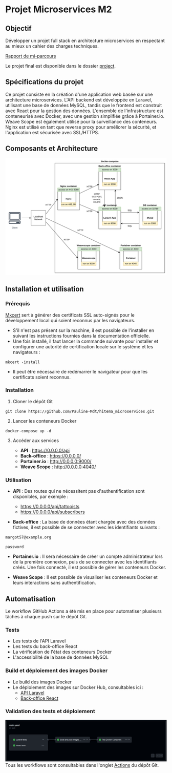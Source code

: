 # Projet Microservices M2

## Objectif

Développer un projet full stack en architecture microservices en respectant au mieux un cahier des charges techniques.

[Rapport de mi-parcours](project/Rapport.md)

Le projet final est disponible dans le dossier [project](project/).

## Spécifications du projet

Ce projet consiste en la création d'une application web basée sur une architecture microservices. L'API backend est développée en Laravel, utilisant une base de données MySQL, tandis que le frontend est construit avec React pour la gestion des données. L'ensemble de l'infrastructure est conteneurisé avec Docker, avec une gestion simplifiée grâce à Portainer.io. Weave Scope est également utilisé pour la surveillance des conteneurs. Nginx est utilisé en tant que reverse proxy pour améliorer la sécurité, et l'application est sécurisée avec SSL/HTTPS.

## Composants et Architecture

![Architecture](project/project-architecture.png)

## Installation et utilisation

### Prérequis

[Mkcert](https://github.com/FiloSottile/mkcert) sert à générer des certificats SSL auto-signés pour le développement local qui soient reconnus par les navigateurs.
- S'il n'est pas présent sur la machine, il est possible de l'installer en suivant les instructions fournies dans la documentation officielle.
- Une fois installé, il faut lancer la commande suivante pour installer et configurer une autorité de certification locale sur le système et les navigateurs :
```
mkcert -install
```
- Il peut être nécessaire de redémarrer le navigateur pour que les certificats soient reconnus.

### Installation

1. Cloner le dépôt Git

```
git clone https://github.com/Pauline-Mdt/hitema_microservices.git
```

2. Lancer les conteneurs Docker

```
docker-compose up -d
```

3. Accéder aux services

    - **API** : https://0.0.0.0/api
    - **Back-office** : https://0.0.0.0/
   - **Portainer.io** : http://0.0.0.0:9000/
   - **Weave Scope** : http://0.0.0.0:4040/

### Utilisation

- **API** : Des routes qui ne nécessitent pas d'authentification sont disponibles, par exemple :
    - https://0.0.0.0/api/tattooists
    - https://0.0.0.0/api/subscribers

- **Back-office** : La base de données étant chargée avec des données fictives, il est possible de se connecter avec les identifiants suivants :
```
margot57@example.org
```
```
password
```

- **Portainer.io** : Il sera nécessaire de créer un compte administrateur lors de la première connexion, puis de se connecter avec les identifiants créés. Une fois connecté, il est possible de gérer les conteneurs Docker.

- **Weave Scope** : Il est possible de visualiser les conteneurs Docker et leurs interactions sans authentification.

## Automatisation

Le workflow GitHub Actions a été mis en place pour automatiser plusieurs tâches à chaque push sur le dépôt Git.

### Tests

- Les tests de l'API Laravel
- Les tests du back-office React
- La vérification de l'état des conteneurs Docker
- L'accessibilité de la base de données MySQL

### Build et déploiement des images Docker

- Le build des images Docker
- Le déploiement des images sur Docker Hub, consultables ici :
    - [API Laravel](https://hub.docker.com/r/paulinemdt/microservice-laravel-image) 
    - [Back-office React](https://hub.docker.com/r/paulinemdt/microservice-react-image)

### Validation des tests et déploiement

![Validation du workflow](project/validation-workflow.png)
Tous les workflows sont consultables dans l'onglet [Actions](https://github.com/Pauline-Mdt/hitema_microservices/actions) du dépôt Git.